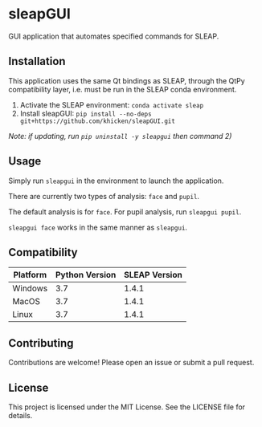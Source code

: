 # sleapGUI
GUI application that automates specified commands for SLEAP.

## Installation
This application uses the same Qt bindings as SLEAP, through the QtPy compatibility layer, i.e. must be run in the SLEAP conda environment.

1. Activate the SLEAP environment:
```conda activate sleap```
2. Install sleapGUI:
```pip install --no-deps git+https://github.com/khicken/sleapGUI.git```

_Note: if updating, run `pip uninstall -y sleapgui` then command 2)_

## Usage
Simply run `sleapgui` in the environment to launch the application.

There are currently two types of analysis: `face` and `pupil`.

The default analysis is for `face`. For pupil analysis, run ```sleapgui pupil```.

```sleapgui face``` works in the same manner as ```sleapgui```.

## Compatibility
| Platform | Python Version | SLEAP Version |
|----------|----------------|---------------|
| Windows  | 3.7 | 1.4.1 |
| MacOS  | 3.7 | 1.4.1 |
| Linux  | 3.7 | 1.4.1 |

## Contributing
Contributions are welcome! Please open an issue or submit a pull request.

## License
This project is licensed under the MIT License. See the LICENSE file for details.
